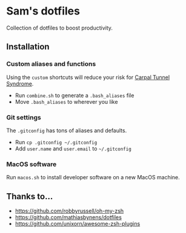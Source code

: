 # Sam's dotfiles

Collection of dotfiles to boost productivity.

## Installation

### Custom aliases and functions

Using the `custom` shortcuts will reduce your risk for [Carpal Tunnel Syndrome](https://orthoinfo.aaos.org/en/diseases--conditions/carpal-tunnel-syndrome/).

- Run `combine.sh` to generate a `.bash_aliases` file
- Move `.bash_aliases` to wherever you like

### Git settings

The `.gitconfig` has tons of aliases and defaults.

- Run `cp .gitconfig ~/.gitconfig`
- Add `user.name` and `user.email` to `~/.gitconfig`

### MacOS software

Run `macos.sh` to install developer software on a new MacOS machine.

## Thanks to...

- https://github.com/robbyrussell/oh-my-zsh
- https://github.com/mathiasbynens/dotfiles
- https://github.com/unixorn/awesome-zsh-plugins
